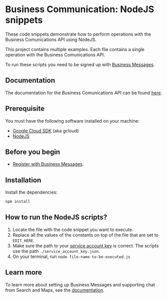 # Business Communication: NodeJS snippets

These code snippets demonstrate how to perform operations with the Business Comunications API using NodeJS.

This project contains multiple examples. Each file contains a single operation with the Business Comunications API.

To run these scripts you need to be signed up with [Business Messages](https://developers.google.com/business-communications/business-messages/guides/set-up/register).

## Documentation

The documentation for the Business Comunications API can be found [here](https://developers.google.com/business-communications/business-messages/reference/business-communications/rest).

## Prerequisite

You must have the following software installed on your machine:

- [Google Cloud SDK](https://cloud.google.com/sdk/) (aka gcloud)
- [NodeJS](https://nodejs.org/en/download/)

## Before you begin

- [Register with Business Messages](https://developers.google.com/business-communications/business-messages/guides/set-up/register).

## Installation

Install the dependencies:

```bash
npm install
```

## How to run the NodeJS scripts?

1. Locate the file with the code snippet you want to execute.
1. Replace all the values of the constants on top of the file that are set to `EDIT_HERE`.
1. Make sure the path to your [service account key](https://developers.google.com/business-communications/business-messages/guides/quickstarts/prerequisite-setup?hl=en#create_a_service_account) is correct. The scripts use the path `./service_account_key.json`.
1. On your terminal, run `node file-name-to-be-executed.js`

## Learn more

To learn more about setting up Business Messages and supporting
chat from Search and Maps, see the [documentation](https://developers.google.com/business-communications/business-messages/guides).
